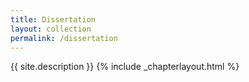 ```yaml
---
title: Dissertation
layout: collection
permalink: /dissertation
---
```


{{ site.description }}
{% include _chapterlayout.html %}